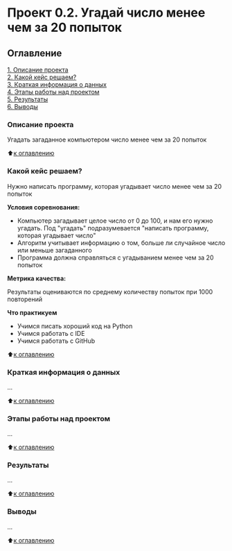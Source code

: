 # Проект 0.2. Угадай число менее чем за 20 попыток

## Оглавление
[1. Описание проекта](https://github.com/DaryaB007/DS_SkillFactory/tree/main/project_0.2/README.md#описание-проекта)  
[2. Какой кейс решаем?](https://github.com/DaryaB007/DS_SkillFactory/tree/main/project_0.2/README.md#какой-кейс-решаем)  
[3. Краткая информация о данных](https://github.com/DaryaB007/DS_SkillFactory/tree/main/project_0.2/README.md#краткая-информация-о-данных)  
[4. Этапы работы над проектом](https://github.com/DaryaB007/DS_SkillFactory/tree/main/project_0.2/README.md#этапы-работы-над-проектом)  
[5. Результаты](https://github.com/DaryaB007/DS_SkillFactory/tree/main/project_0.2/README.md#результаты)  
[6. Выводы](https://github.com/DaryaB007/DS_SkillFactory/tree/main/project_0.2/README.md#выводы)  

### Описание проекта
Угадать загаданное компьютером число менее чем за 20 попыток

:arrow_up:[к оглавлению](https://github.com/DaryaB007/DS_SkillFactory/tree/main/project_0.2/README.md#оглавление)

### Какой кейс решаем?
Нужно написать программу, которая угадывает число менее чем за 20 попыток  

**Условия соревнования:**  
- Компьютер загадывает целое число от 0 до 100, и нам его нужно угадать. Под "угадать" подразумевается "написать программу, которая угадывает число"
- Алгоритм учитывает информацию о том, больше ли случайное число или меньше загаданного
- Программа должна справляться с угадыванием менее чем за 20 попыток

**Метрика качества:**  

Результаты оцениваются по среднему количеству попыток при 1000 повторений

**Что практикуем**  
- Учимся писать хороший код на Python  
- Учимся работать с IDE  
- Учимся работать с GitHub  

:arrow_up:[к оглавлению](https://github.com/DaryaB007/DS_SkillFactory/tree/main/project_0.2/README.md#оглавление)

### Краткая информация о данных
...

:arrow_up:[к оглавлению](https://github.com/DaryaB007/DS_SkillFactory/tree/main/project_0.2/README.md#оглавление)

### Этапы работы над проектом
...

:arrow_up:[к оглавлению](https://github.com/DaryaB007/DS_SkillFactory/tree/main/project_0.2/README.md#оглавление)

### Результаты
...

:arrow_up:[к оглавлению](https://github.com/DaryaB007/DS_SkillFactory/tree/main/project_0.2/README.md#оглавление)

### Выводы
...

:arrow_up:[к оглавлению](https://github.com/DaryaB007/DS_SkillFactory/tree/main/project_0.2/README.md#оглавление)
